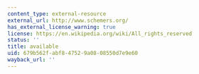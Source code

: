 ```yaml
---
content_type: external-resource
external_url: http://www.schemers.org/
has_external_license_warning: true
license: https://en.wikipedia.org/wiki/All_rights_reserved
status: ''
title: available
uid: 679b562f-abf8-4752-9a08-08550d7e9e60
wayback_url: ''
---
```

